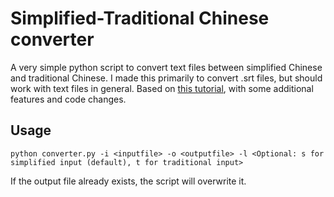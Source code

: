 # Simplified-Traditional Chinese converter
A very simple python script to convert text files between simplified Chinese and traditional Chinese.
I made this primarily to convert .srt files, but should work with text files in general. 
Based on [this tutorial](https://yarnthen.github.io/yarnthencohosking/how%20to/2019/03/31/python-convert-traditional-simplified.html),
with some additional features and code changes.

## Usage
`python converter.py -i <inputfile> -o <outputfile> -l <Optional: s for simplified input (default), t for traditional input>`

If the output file already exists, the script will overwrite it.


